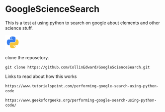 # GoogleScienceSearch
This is a test at using python to search on google about elements and other science stuff.


![Screenshot](Other-python-icon.png)

clone the reposetory.
```
git clone https://github.com/CollinEdward/GoogleScienceSearch.git
```


Links to read about how this works
```
https://www.tutorialspoint.com/performing-google-search-using-python-code
```

```
https://www.geeksforgeeks.org/performing-google-search-using-python-code/
```